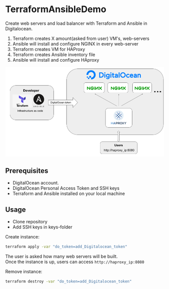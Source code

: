 # TerraformAnsibleDemo
Create web servers and load balancer with Terraform and Ansible in Digitalocean.
1. Terraform creates X amount(asked from user) VM's, web-servers
2. Ansible will install and configure NGINX in every web-server
3. Terraform creates VM for HAProxy
4. Terraform creates Ansible inventory file
5. Ansible will install and configure HAproxy

![Instance](/pictures/Terraform.png)



## Prerequisites
- DigitalOcean account. 
- DigitalOcean Personal Access Token and SSH keys
- Terraform and Ansible installed on your local machine


## Usage
- Clone repository 
- Add SSH keys in keys-folder

Create instance:
```bash
terraform apply -var "do_token=add_Digitalocean_token"
```
The user is asked how many web servers will be built.  
Once the instance is up, users can access `http://haproxy_ip:8080`

Remove instance:
```bash
terraform destroy -var "do_token=add_Digitalocean_token"
```